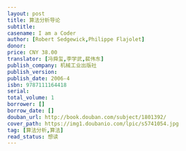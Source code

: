 ```yaml
---
layout: post
title: 算法分析导论
subtitle: 
casename: I am a Coder
author: [Robert Sedgewick,Philippe Flajolet]
donor: 
price: CNY 38.00
translator: [冯舜玺,李学武,裴伟东]
publish_company: 机械工业出版社
publish_version: 
publish_date: 2006-4
isbn: 9787111164418
serial: 
total_volume: 1
borrower: []
borrow_date: []
douban_url: http://book.douban.com/subject/1801392/
cover_path: https://img1.doubanio.com/lpic/s5741054.jpg
tag: [算法分析,算法]
read_status: 想读
---
```

